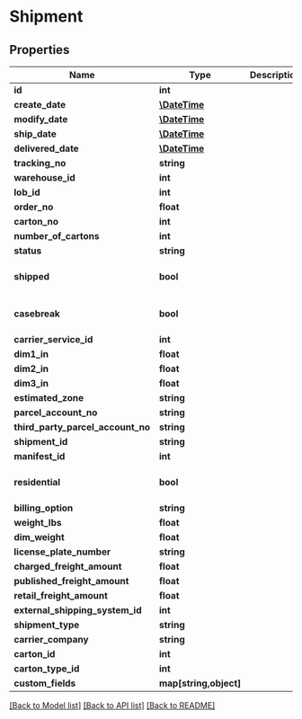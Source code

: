 # Shipment

## Properties
Name | Type | Description | Notes
------------ | ------------- | ------------- | -------------
**id** | **int** |  | [optional] 
**create_date** | [**\DateTime**](\DateTime.md) |  | [optional] 
**modify_date** | [**\DateTime**](\DateTime.md) |  | [optional] 
**ship_date** | [**\DateTime**](\DateTime.md) |  | [optional] 
**delivered_date** | [**\DateTime**](\DateTime.md) |  | [optional] 
**tracking_no** | **string** |  | [optional] 
**warehouse_id** | **int** |  | 
**lob_id** | **int** |  | [optional] 
**order_no** | **float** |  | [optional] 
**carton_no** | **int** |  | [optional] 
**number_of_cartons** | **int** |  | [optional] 
**status** | **string** |  | [optional] 
**shipped** | **bool** |  | [optional] [default to false]
**casebreak** | **bool** |  | [optional] [default to false]
**carrier_service_id** | **int** |  | [optional] 
**dim1_in** | **float** |  | [optional] 
**dim2_in** | **float** |  | [optional] 
**dim3_in** | **float** |  | [optional] 
**estimated_zone** | **string** |  | [optional] 
**parcel_account_no** | **string** |  | [optional] 
**third_party_parcel_account_no** | **string** |  | [optional] 
**shipment_id** | **string** |  | [optional] 
**manifest_id** | **int** |  | [optional] 
**residential** | **bool** |  | [optional] [default to false]
**billing_option** | **string** |  | [optional] 
**weight_lbs** | **float** |  | [optional] 
**dim_weight** | **float** |  | [optional] 
**license_plate_number** | **string** |  | [optional] 
**charged_freight_amount** | **float** |  | [optional] 
**published_freight_amount** | **float** |  | [optional] 
**retail_freight_amount** | **float** |  | [optional] 
**external_shipping_system_id** | **int** |  | [optional] 
**shipment_type** | **string** |  | [optional] 
**carrier_company** | **string** |  | 
**carton_id** | **int** |  | [optional] 
**carton_type_id** | **int** |  | [optional] 
**custom_fields** | **map[string,object]** |  | [optional] 

[[Back to Model list]](../README.md#documentation-for-models) [[Back to API list]](../README.md#documentation-for-api-endpoints) [[Back to README]](../README.md)


